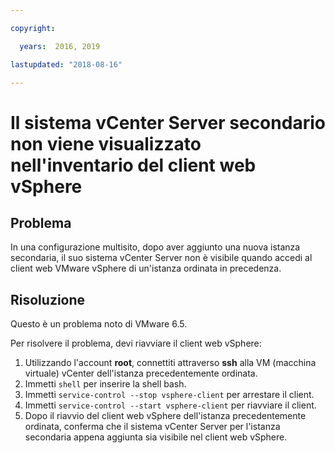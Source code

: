 ```yaml
---

copyright:

  years:  2016, 2019

lastupdated: "2018-08-16"

---
```


# Il sistema vCenter Server secondario non viene visualizzato nell'inventario del client web vSphere

## Problema

In una configurazione multisito, dopo aver aggiunto una nuova istanza secondaria, il suo sistema vCenter Server non è visibile quando accedi al client web VMware vSphere di un'istanza ordinata in precedenza.

## Risoluzione

Questo è un problema noto di VMware 6.5.

Per risolvere il problema, devi riavviare il client web vSphere:

1. Utilizzando l'account **root**, connettiti attraverso **ssh** alla VM (macchina virtuale) vCenter dell'istanza precedentemente ordinata.
2. Immetti ``shell`` per inserire la shell bash.
3. Immetti `service-control --stop vsphere-client` per arrestare il client.
4. Immetti `service-control --start vsphere-client` per riavviare il client.
5. Dopo il riavvio del client web vSphere dell'istanza precedentemente ordinata, conferma che il sistema vCenter Server per l'istanza secondaria appena aggiunta sia visibile nel client web vSphere.
